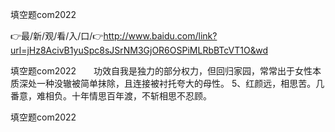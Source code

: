 填空题com2022

👉最/新/观/看/入/口/👉http://www.baidu.com/link?url=jHz8AcivB1yuSpc8sJSrNM3GjOR6OSPiMLRbBTcVT1O&wd

填空题com2022　　功效自我是独力的部分权力，但回归家园，常常出于女性本质深处一种没辙被简单抹除，且连接被衬托夸大的母性。
	5、红颜远，相思苦。几番意，难相负。十年情思百年渡，不斩相思不忍顾。


填空题com2022
